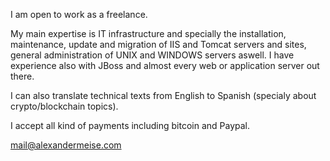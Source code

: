 I am open to work as a freelance.

My main expertise is IT infrastructure and specially the installation, maintenance, update and migration of IIS and Tomcat servers and sites, general administration of UNIX and WINDOWS servers aswell. I have experience also with JBoss and almost every web or application server out there.

I can also translate technical texts from English to Spanish (specialy about crypto/blockchain topics).

I accept all kind of payments including bitcoin and Paypal.

mail@alexandermeise.com

